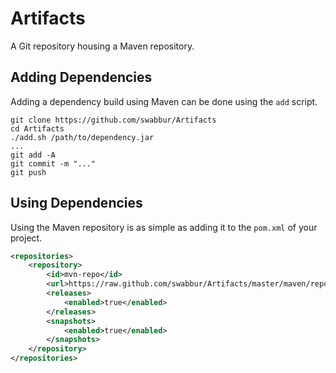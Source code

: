 # Artifacts
A Git repository housing a Maven repository.

## Adding Dependencies
Adding a dependency build using Maven can be done using the `add` script.
```shell
git clone https://github.com/swabbur/Artifacts
cd Artifacts
./add.sh /path/to/dependency.jar
...
git add -A
git commit -m "..."
git push
```

## Using Dependencies
Using the Maven repository is as simple as adding it to the `pom.xml` of your project.
```xml
<repositories>
    <repository>
        <id>mvn-repo</id>
        <url>https://raw.github.com/swabbur/Artifacts/master/maven/repository</url>
        <releases>
            <enabled>true</enabled>
        </releases>
        <snapshots>
            <enabled>true</enabled>
        </snapshots>
    </repository>
</repositories>
```
